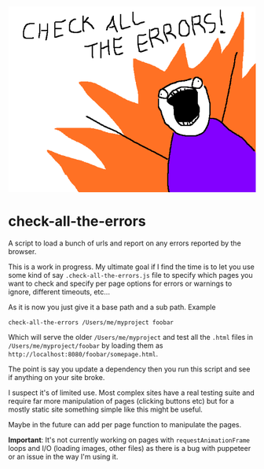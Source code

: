 ![](https://github.com/greggman/check-all-the-errors/raw/master/check-all-the-errors.png)

# check-all-the-errors

A script to load a bunch of urls and report on any errors reported by the
browser.

This is a work in progress. My ultimate goal if I find the time
is to let you use some kind of say `.check-all-the-errors.js` file
to specify which pages you want to check and specify per page options
for errors or warnings to ignore, different timeouts, etc...

As it is now you just give it a base path and a sub path. Example

```
check-all-the-errors /Users/me/myproject foobar
```

Which will serve the older `/Users/me/myproject` and test all the
`.html` files in `/Users/me/myproject/foobar` by loading them as
`http://localhost:8080/foobar/somepage.html`.

The point is say you update a dependency then you run this script
and see if anything on your site broke.

I suspect it's of limited use. Most complex sites have a real testing
suite and require far more manipulation of pages (clicking buttons etc)
but for a mostly static site something simple like this might be useful.

Maybe in the future can add per page function to manipulate the pages.

**Important**: It's not currently working on pages with `requestAnimationFrame`
 loops and I/O (loading images, other files) as there is a bug with puppeteer or
 an issue in the way I'm using it.



